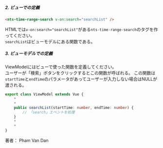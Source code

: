 ##### 2. ビューでの定義

```html
<nts-time-range-search v-on:search="searchList" />
```
HTMLでは`v-on:search="searchList"`がある`nts-time-range-search`のタグを作ってください。  
`searchList`はビューモデルにある関数である。  

##### 3. ビューモデルでの定義

ViewModelにはビューで使った関数を定義してください。  
ユーザーが「検索」ボタンをクリックするとこの関数が呼ばれる。
この関数は`startTime`と`endTime`のパラメータがあってユーザーが入力しない場合はNULLが渡される。

```ts
export class ViewModel extends Vue {
    *
    *
    public searchList(startTime: number, endTime: number) {
        // 「search」エベントを処理
    }
    *
    *
}
```

著者： Pham Van Dan